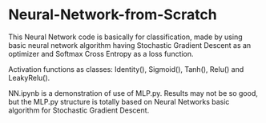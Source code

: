 # Neural-Network-from-Scratch
This Neural Network code is basically for classification, made by using basic neural network algorithm having Stochastic Gradient Descent as an optimizer
and Softmax Cross Entropy as a loss function.

Activation functions as classes: Identity(), Sigmoid(), Tanh(), Relu() and LeakyRelu().

NN.ipynb is a demonstration of use of MLP.py. 
Results may not be so good, but the MLP.py structure is totally based on Neural Networks basic algorithm for Stochastic Gradient Descent.
